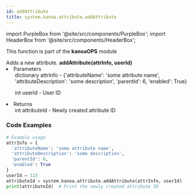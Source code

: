 ```yaml
---
id: addAttribute
title: system.kanoa.attribute.addAttribute
---
```


import PurpleBox from '@site/src/components/PurpleBox';
import HeaderBox from '@site/src/components/HeaderBox';

<PurpleBox>This function is part of the <b>kanoaOPS</b> module</PurpleBox>

<HeaderBox header="Description">
  Adds a new attribute.
</HeaderBox>

<HeaderBox header="Syntax">
  <b>addAttribute(attrInfo, userId)</b>
    <li>Parameters <br />
      <ul>dictionary attrInfo - &#123;'attributeName': 'some attribute name', 'attributeDescription': 'some description', 'parentId': 6, 'enabled': True}</ul>
      <ul>int userId - User ID</ul>
    </li>
    <li>Returns <br />
      <ul>int attributeId - Newly created attribute ID</ul>
    </li>
</HeaderBox>

### Code Examples

```python
# Example usage
attrInfo = {
  'attributeName': 'some attribute name',
  'attributeDescription': 'some description',
  'parentId': 6,
  'enabled': True
}
userId = 123
attributeId = system.kanoa.attribute.addAttribute(attrInfo, userId)
print(attributeId)  # Print the newly created attribute ID


